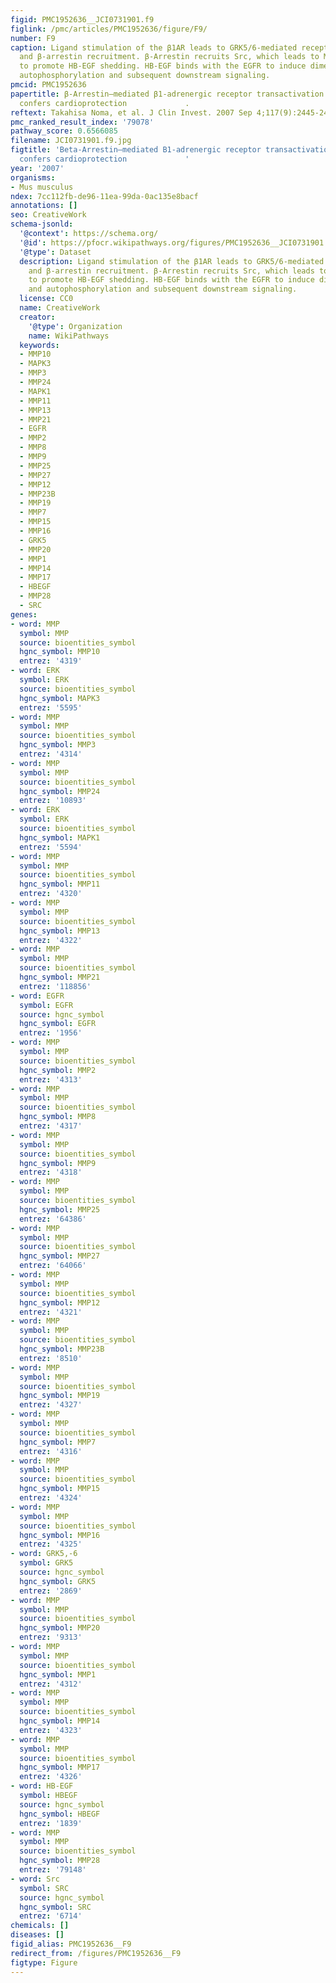 ```yaml
---
figid: PMC1952636__JCI0731901.f9
figlink: /pmc/articles/PMC1952636/figure/F9/
number: F9
caption: Ligand stimulation of the β1AR leads to GRK5/6-mediated receptor phosphorylation
  and β-arrestin recruitment. β-Arrestin recruits Src, which leads to MMP activation
  to promote HB-EGF shedding. HB-EGF binds with the EGFR to induce dimerization and
  autophosphorylation and subsequent downstream signaling.
pmcid: PMC1952636
papertitle: β-Arrestin–mediated β1-adrenergic receptor transactivation of the EGFR
  confers cardioprotection             .
reftext: Takahisa Noma, et al. J Clin Invest. 2007 Sep 4;117(9):2445-2458.
pmc_ranked_result_index: '79078'
pathway_score: 0.6566085
filename: JCI0731901.f9.jpg
figtitle: 'Beta-Arrestin–mediated B1-adrenergic receptor transactivation of the EGFR
  confers cardioprotection             '
year: '2007'
organisms:
- Mus musculus
ndex: 7cc112fb-de96-11ea-99da-0ac135e8bacf
annotations: []
seo: CreativeWork
schema-jsonld:
  '@context': https://schema.org/
  '@id': https://pfocr.wikipathways.org/figures/PMC1952636__JCI0731901.f9.html
  '@type': Dataset
  description: Ligand stimulation of the β1AR leads to GRK5/6-mediated receptor phosphorylation
    and β-arrestin recruitment. β-Arrestin recruits Src, which leads to MMP activation
    to promote HB-EGF shedding. HB-EGF binds with the EGFR to induce dimerization
    and autophosphorylation and subsequent downstream signaling.
  license: CC0
  name: CreativeWork
  creator:
    '@type': Organization
    name: WikiPathways
  keywords:
  - MMP10
  - MAPK3
  - MMP3
  - MMP24
  - MAPK1
  - MMP11
  - MMP13
  - MMP21
  - EGFR
  - MMP2
  - MMP8
  - MMP9
  - MMP25
  - MMP27
  - MMP12
  - MMP23B
  - MMP19
  - MMP7
  - MMP15
  - MMP16
  - GRK5
  - MMP20
  - MMP1
  - MMP14
  - MMP17
  - HBEGF
  - MMP28
  - SRC
genes:
- word: MMP
  symbol: MMP
  source: bioentities_symbol
  hgnc_symbol: MMP10
  entrez: '4319'
- word: ERK
  symbol: ERK
  source: bioentities_symbol
  hgnc_symbol: MAPK3
  entrez: '5595'
- word: MMP
  symbol: MMP
  source: bioentities_symbol
  hgnc_symbol: MMP3
  entrez: '4314'
- word: MMP
  symbol: MMP
  source: bioentities_symbol
  hgnc_symbol: MMP24
  entrez: '10893'
- word: ERK
  symbol: ERK
  source: bioentities_symbol
  hgnc_symbol: MAPK1
  entrez: '5594'
- word: MMP
  symbol: MMP
  source: bioentities_symbol
  hgnc_symbol: MMP11
  entrez: '4320'
- word: MMP
  symbol: MMP
  source: bioentities_symbol
  hgnc_symbol: MMP13
  entrez: '4322'
- word: MMP
  symbol: MMP
  source: bioentities_symbol
  hgnc_symbol: MMP21
  entrez: '118856'
- word: EGFR
  symbol: EGFR
  source: hgnc_symbol
  hgnc_symbol: EGFR
  entrez: '1956'
- word: MMP
  symbol: MMP
  source: bioentities_symbol
  hgnc_symbol: MMP2
  entrez: '4313'
- word: MMP
  symbol: MMP
  source: bioentities_symbol
  hgnc_symbol: MMP8
  entrez: '4317'
- word: MMP
  symbol: MMP
  source: bioentities_symbol
  hgnc_symbol: MMP9
  entrez: '4318'
- word: MMP
  symbol: MMP
  source: bioentities_symbol
  hgnc_symbol: MMP25
  entrez: '64386'
- word: MMP
  symbol: MMP
  source: bioentities_symbol
  hgnc_symbol: MMP27
  entrez: '64066'
- word: MMP
  symbol: MMP
  source: bioentities_symbol
  hgnc_symbol: MMP12
  entrez: '4321'
- word: MMP
  symbol: MMP
  source: bioentities_symbol
  hgnc_symbol: MMP23B
  entrez: '8510'
- word: MMP
  symbol: MMP
  source: bioentities_symbol
  hgnc_symbol: MMP19
  entrez: '4327'
- word: MMP
  symbol: MMP
  source: bioentities_symbol
  hgnc_symbol: MMP7
  entrez: '4316'
- word: MMP
  symbol: MMP
  source: bioentities_symbol
  hgnc_symbol: MMP15
  entrez: '4324'
- word: MMP
  symbol: MMP
  source: bioentities_symbol
  hgnc_symbol: MMP16
  entrez: '4325'
- word: GRK5,-6
  symbol: GRK5
  source: hgnc_symbol
  hgnc_symbol: GRK5
  entrez: '2869'
- word: MMP
  symbol: MMP
  source: bioentities_symbol
  hgnc_symbol: MMP20
  entrez: '9313'
- word: MMP
  symbol: MMP
  source: bioentities_symbol
  hgnc_symbol: MMP1
  entrez: '4312'
- word: MMP
  symbol: MMP
  source: bioentities_symbol
  hgnc_symbol: MMP14
  entrez: '4323'
- word: MMP
  symbol: MMP
  source: bioentities_symbol
  hgnc_symbol: MMP17
  entrez: '4326'
- word: HB-EGF
  symbol: HBEGF
  source: hgnc_symbol
  hgnc_symbol: HBEGF
  entrez: '1839'
- word: MMP
  symbol: MMP
  source: bioentities_symbol
  hgnc_symbol: MMP28
  entrez: '79148'
- word: Src
  symbol: SRC
  source: hgnc_symbol
  hgnc_symbol: SRC
  entrez: '6714'
chemicals: []
diseases: []
figid_alias: PMC1952636__F9
redirect_from: /figures/PMC1952636__F9
figtype: Figure
---
```

